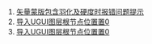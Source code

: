 1. [矢量蒙版包含羽化及硬度时报错问题提示](.\PsdImport\Editor\Scripts\PsdReader\Layers\Channel.cs#L113)
2. [导入UGUI图层根节点位置置0](.\PsdImport\Editor\Scripts\PsLayerCreator\PsLayerCreator.cs#208)
3. [导入UGUI图层根节点位置置0](.\PsdImport\Editor\Scripts\PsLayerCreator\PsLayerCreator.cs#250)